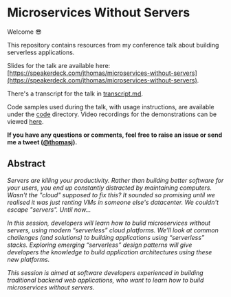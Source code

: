 # Microservices Without Servers

Welcome 😎

This repository contains resources from my conference talk about building serverless applications.

Slides for the talk are available here:  [https://speakerdeck.com/jthomas/microservices-without-servers](https://speakerdeck.com/jthomas/microservices-without-servers). 

There's a transcript for the talk in [transcript.md](transcript.md).

Code samples used during the talk, with usage instructions, are available under the [code](code) directory. Video recordings for the demonstrations can be viewed [here](https://www.youtube.com/playlist?list=PL0UyhC0D6KABYPvGroXcIeE-4x_yEbdB4).

**If you have any questions or comments, feel free to raise an issue or send me a tweet ([@thomasj](https://twitter.com/thomasj)).**

## Abstract

*Servers are killing your productivity. Rather than building better software for your users, you end up constantly distracted by maintaining computers. Wasn't the "cloud" supposed to fix this? It sounded so promising until we realised it was just renting VMs in someone else's datacenter. We couldn't escape "servers". Until now...*

*In this session, developers will learn how to build microservices without servers, using modern “serverless” cloud platforms. We’ll look at common challenges (and solutions) to building applications using “serverless” stacks. Exploring emerging “serverless” design patterns will give developers the knowledge to build application architectures using these new platforms.*

*This session is aimed at software developers experienced in building traditional backend web applications, who want to learn how to build microservices without servers.*
